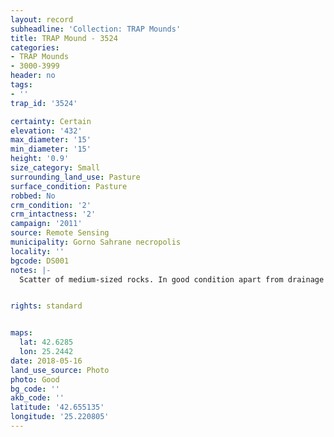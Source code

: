 ```yaml
---
layout: record
subheadline: 'Collection: TRAP Mounds'
title: TRAP Mound - 3524
categories:
- TRAP Mounds
- 3000-3999
header: no
tags:
- ''
trap_id: '3524'

certainty: Certain
elevation: '432'
max_diameter: '15'
min_diameter: '15'
height: '0.9'
size_category: Small
surrounding_land_use: Pasture
surface_condition: Pasture
robbed: No
crm_condition: '2'
crm_intactness: '2'
campaign: '2011'
source: Remote Sensing
municipality: Gorno Sahrane necropolis
locality: ''
bgcode: DS001
notes: |-
  Scatter of medium-sized rocks. In good condition apart from drainage ditch just touching NE side. No obvious robbers' trench's.


rights: standard


maps:
  lat: 42.6285
  lon: 25.2442
date: 2018-05-16
land_use_source: Photo
photo: Good
bg_code: ''
akb_code: ''
latitude: '42.655135'
longitude: '25.220805'
---
```

